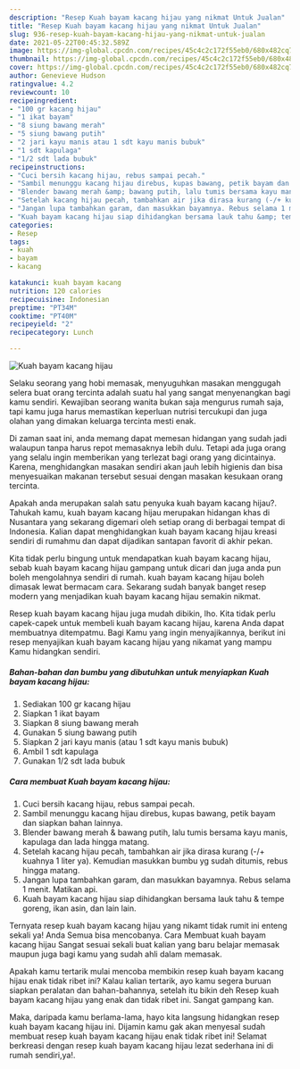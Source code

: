 ```yaml
---
description: "Resep Kuah bayam kacang hijau yang nikmat Untuk Jualan"
title: "Resep Kuah bayam kacang hijau yang nikmat Untuk Jualan"
slug: 936-resep-kuah-bayam-kacang-hijau-yang-nikmat-untuk-jualan
date: 2021-05-22T00:45:32.589Z
image: https://img-global.cpcdn.com/recipes/45c4c2c172f55eb0/680x482cq70/kuah-bayam-kacang-hijau-foto-resep-utama.jpg
thumbnail: https://img-global.cpcdn.com/recipes/45c4c2c172f55eb0/680x482cq70/kuah-bayam-kacang-hijau-foto-resep-utama.jpg
cover: https://img-global.cpcdn.com/recipes/45c4c2c172f55eb0/680x482cq70/kuah-bayam-kacang-hijau-foto-resep-utama.jpg
author: Genevieve Hudson
ratingvalue: 4.2
reviewcount: 10
recipeingredient:
- "100 gr kacang hijau"
- "1 ikat bayam"
- "8 siung bawang merah"
- "5 siung bawang putih"
- "2 jari kayu manis atau 1 sdt kayu manis bubuk"
- "1 sdt kapulaga"
- "1/2 sdt lada bubuk"
recipeinstructions:
- "Cuci bersih kacang hijau, rebus sampai pecah."
- "Sambil menunggu kacang hijau direbus, kupas bawang, petik bayam dan siapkan bahan lainnya."
- "Blender bawang merah &amp; bawang putih, lalu tumis bersama kayu manis, kapulaga dan lada hingga matang."
- "Setelah kacang hijau pecah, tambahkan air jika dirasa kurang (-/+ kuahnya 1 liter ya). Kemudian masukkan bumbu yg sudah ditumis, rebus hingga matang."
- "Jangan lupa tambahkan garam, dan masukkan bayamnya. Rebus selama 1 menit. Matikan api."
- "Kuah bayam kacang hijau siap dihidangkan bersama lauk tahu &amp; tempe goreng, ikan asin, dan lain lain."
categories:
- Resep
tags:
- kuah
- bayam
- kacang

katakunci: kuah bayam kacang 
nutrition: 120 calories
recipecuisine: Indonesian
preptime: "PT34M"
cooktime: "PT40M"
recipeyield: "2"
recipecategory: Lunch

---
```



![Kuah bayam kacang hijau](https://img-global.cpcdn.com/recipes/45c4c2c172f55eb0/680x482cq70/kuah-bayam-kacang-hijau-foto-resep-utama.jpg)

Selaku seorang yang hobi memasak, menyuguhkan masakan menggugah selera buat orang tercinta adalah suatu hal yang sangat menyenangkan bagi kamu sendiri. Kewajiban seorang  wanita bukan saja mengurus rumah saja, tapi kamu juga harus memastikan keperluan nutrisi tercukupi dan juga olahan yang dimakan keluarga tercinta mesti enak.

Di zaman  saat ini, anda memang dapat memesan hidangan yang sudah jadi walaupun tanpa harus repot memasaknya lebih dulu. Tetapi ada juga orang yang selalu ingin memberikan yang terlezat bagi orang yang dicintainya. Karena, menghidangkan masakan sendiri akan jauh lebih higienis dan bisa menyesuaikan makanan tersebut sesuai dengan masakan kesukaan orang tercinta. 



Apakah anda merupakan salah satu penyuka kuah bayam kacang hijau?. Tahukah kamu, kuah bayam kacang hijau merupakan hidangan khas di Nusantara yang sekarang digemari oleh setiap orang di berbagai tempat di Indonesia. Kalian dapat menghidangkan kuah bayam kacang hijau kreasi sendiri di rumahmu dan dapat dijadikan santapan favorit di akhir pekan.

Kita tidak perlu bingung untuk mendapatkan kuah bayam kacang hijau, sebab kuah bayam kacang hijau gampang untuk dicari dan juga anda pun boleh mengolahnya sendiri di rumah. kuah bayam kacang hijau boleh dimasak lewat bermacam cara. Sekarang sudah banyak banget resep modern yang menjadikan kuah bayam kacang hijau semakin nikmat.

Resep kuah bayam kacang hijau juga mudah dibikin, lho. Kita tidak perlu capek-capek untuk membeli kuah bayam kacang hijau, karena Anda dapat membuatnya ditempatmu. Bagi Kamu yang ingin menyajikannya, berikut ini resep menyajikan kuah bayam kacang hijau yang nikamat yang mampu Kamu hidangkan sendiri.

<!--inarticleads1-->

##### Bahan-bahan dan bumbu yang dibutuhkan untuk menyiapkan Kuah bayam kacang hijau:

1. Sediakan 100 gr kacang hijau
1. Siapkan 1 ikat bayam
1. Siapkan 8 siung bawang merah
1. Gunakan 5 siung bawang putih
1. Siapkan 2 jari kayu manis (atau 1 sdt kayu manis bubuk)
1. Ambil 1 sdt kapulaga
1. Gunakan 1/2 sdt lada bubuk




<!--inarticleads2-->

##### Cara membuat Kuah bayam kacang hijau:

1. Cuci bersih kacang hijau, rebus sampai pecah.
1. Sambil menunggu kacang hijau direbus, kupas bawang, petik bayam dan siapkan bahan lainnya.
1. Blender bawang merah &amp; bawang putih, lalu tumis bersama kayu manis, kapulaga dan lada hingga matang.
1. Setelah kacang hijau pecah, tambahkan air jika dirasa kurang (-/+ kuahnya 1 liter ya). Kemudian masukkan bumbu yg sudah ditumis, rebus hingga matang.
1. Jangan lupa tambahkan garam, dan masukkan bayamnya. Rebus selama 1 menit. Matikan api.
1. Kuah bayam kacang hijau siap dihidangkan bersama lauk tahu &amp; tempe goreng, ikan asin, dan lain lain.




Ternyata resep kuah bayam kacang hijau yang nikamt tidak rumit ini enteng sekali ya! Anda Semua bisa mencobanya. Cara Membuat kuah bayam kacang hijau Sangat sesuai sekali buat kalian yang baru belajar memasak maupun juga bagi kamu yang sudah ahli dalam memasak.

Apakah kamu tertarik mulai mencoba membikin resep kuah bayam kacang hijau enak tidak ribet ini? Kalau kalian tertarik, ayo kamu segera buruan siapkan peralatan dan bahan-bahannya, setelah itu bikin deh Resep kuah bayam kacang hijau yang enak dan tidak ribet ini. Sangat gampang kan. 

Maka, daripada kamu berlama-lama, hayo kita langsung hidangkan resep kuah bayam kacang hijau ini. Dijamin kamu gak akan menyesal sudah membuat resep kuah bayam kacang hijau enak tidak ribet ini! Selamat berkreasi dengan resep kuah bayam kacang hijau lezat sederhana ini di rumah sendiri,ya!.

